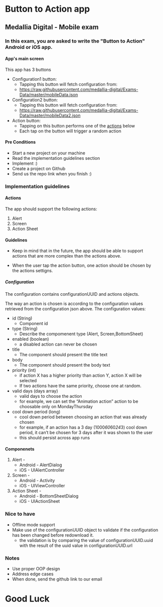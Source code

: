 # Button to Action app
## Medallia Digital - Mobile exam
### In this exam, you are asked to write the "Button to Action" Android or iOS app.

#### App's main screen
This app has 3 buttons

* Configuration1 button:
  * Tapping this button will fetch configuration from:
  * https://raw.githubusercontent.com/medallia-digital/Exams-Data/master/mobileData.json
* Configuration2 button:
  * Tapping this button will fetch configuration from:
  * https://raw.githubusercontent.com/medallia-digital/Exams-Data/master/mobileData2.json
* Action button:
  * Tapping on this button performs one of the [actions](#actions) below
  * Each tap on the button will trigger a random action

#### Pre Conditions
* Start a new project on your machine
* Read the implementation guidelines section
* Implement :)
* Create a project on Github 
* Send us the repo link when you finish :) 

### Implementation guidelines
#### Actions
The app should support the following actions:
1. Alert
2. Screen
3. Action Sheet

#### Guidelines

* Keep in mind that in the future, the app should be able to support actions that are more complex than the actions above.

- When the user tap the action button, one action should be chosen by the actions settigns.

##### Configuration 
The configuration contains configurationUUID and actions objects.

The way an action is chosen is according to the configuration values retrieved from the configuration json above.
The configuration values:

* id (String)
    * Component id 
* type (String)
    * Describe the compomenent type (Alert, Screen,BottomSheet)
* enabled (boolean)
    * a disabled action can never be chosen
* title
    * The component should present the title text 
* body
    * The component should present the body text 
* priority (int)
    * if action X has a higher priority than action Y, action X will be selected
    * If two actions have the same priority, choose one at random.
* valid days (days array)
    * valid days to choose the action
    * for example, we can set the “Animation action” action to be choosable only on Monday­Thursday
* cool down period (long)
    * cool down period between choosing an action that was already chosen
    * for example, if an action has a 3 day (1000*60*60*24*3) cool down period, it can’t be chosen for 3 days after it was shown to the user
    * this should persist across app runs

#### Componenets 
1. Alert - 
    * Android - AlertDialog 
    * iOS - UIAlertController
2. Screen - 
    * Android - Activity 
    * iOS - UIViewController
3. Action Sheet - 
    * Android - BottomSheetDialog
    * iOS - UIActionSheet
 
### Nice to have
* Offline mode support
* Make use of the configurationUUID object to validate if the configuration has been changed before redownload it.
   * the validation is by comparing the value of configurationUUID.uuid with the result of the uuid value in configurationUUID.url

### Notes
* Use proper OOP design
* Address edge cases
* When done, send the github link to our email


# Good Luck
